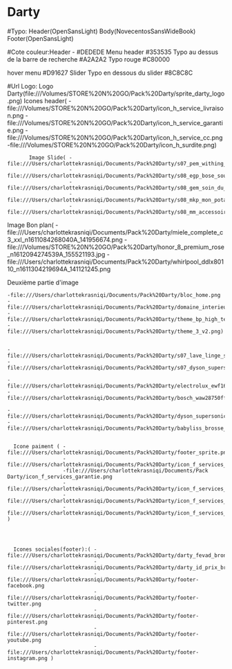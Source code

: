# Darty

#Typo: Header(OpenSansLight)
       Body(NovecentosSansWideBook)
       Footer(OpenSansLight)



#Cote couleur:Header - #DEDEDE
      Menu header #353535
      Typo au dessus de la barre de recherche #A2A2A2
      Typo rouge #C80000

  hover menu #D91627
          Slider
Typo en dessous du slider #8C8C8C


#Url Logo: Logo Darty(file:///Volumes/STORE%20N%20GO/Pack%20Darty/sprite_darty_logo.png)
           Icones header( -file:///Volumes/STORE%20N%20GO/Pack%20Darty/icon_h_service_livraison.png
                          -file:///Volumes/STORE%20N%20GO/Pack%20Darty/icon_h_service_garantie.png
                          -file:///Volumes/STORE%20N%20GO/Pack%20Darty/icon_h_service_cc.png
                          -file:///Volumes/STORE%20N%20GO/Pack%20Darty/icon_h_surdite.png)


           Image Slide( -file:///Users/charlottekrasniqi/Documents/Pack%20Darty/s07_pem_withing_vf_bhp.png
                        -file:///Users/charlottekrasniqi/Documents/Pack%20Darty/s08_egp_bose_soundlink_bhp.png
                        -file:///Users/charlottekrasniqi/Documents/Pack%20Darty/s08_gem_soin_du_linge_bhp.png
                        -file:///Users/charlottekrasniqi/Documents/Pack%20Darty/s08_mkp_mon_potager_bhp.png
                        -file:///Users/charlottekrasniqi/Documents/Pack%20Darty/s08_mm_accessoires_bhp.png)




  Image Bon plan( -file:///Users/charlottekrasniqi/Documents/Pack%20Darty/miele_complete_c3_xxl_n1611084268040A_141956674.png
                  -file:///Volumes/STORE%20N%20GO/Pack%20Darty/honor_8_premium_rose_n1612094274539A_155521193.jpg
                  -file:///Users/charlottekrasniqi/Documents/Pack%20Darty/whirlpool_ddlx80110_n1611304219694A_141121245.png

 Deuxième partie d'image

    -file:///Users/charlottekrasniqi/Documents/Pack%20Darty/bloc_home.png
    -file:///Users/charlottekrasniqi/Documents/Pack%20Darty/domaine_interieur_2.png
    -file:///Users/charlottekrasniqi/Documents/Pack%20Darty/theme_bp_high_tech.png
    -file:///Users/charlottekrasniqi/Documents/Pack%20Darty/theme_3_v2.png)


    -file:///Users/charlottekrasniqi/Documents/Pack%20Darty/s07_lave_linge_soin_de_la_peau.png
    -file:///Users/charlottekrasniqi/Documents/Pack%20Darty/s07_dyson_supersonic.png

    -file:///Users/charlottekrasniqi/Documents/Pack%20Darty/electrolux_ewf1697cdw_ultracare_n1606084238516A_160750208.png
    -file:///Users/charlottekrasniqi/Documents/Pack%20Darty/bosch_waw28750ff_n1603214213050A_163744492.png

    -file:///Users/charlottekrasniqi/Documents/Pack%20Darty/dyson_supersonic_n1610284269594B_092317169.png
    -file:///Users/charlottekrasniqi/Documents/Pack%20Darty/babyliss_brosse_h_argan_rech_n1411255029031A_132553054.png


      Icone paiment ( -file:///Users/charlottekrasniqi/Documents/Pack%20Darty/footer_sprite.png
                      -file:///Users/charlottekrasniqi/Documents/Pack%20Darty/icon_f_services_livraison.png
                      -file:///Users/charlottekrasniqi/Documents/Pack Darty/icon_f_services_garantie.png
                      -file:///Users/charlottekrasniqi/Documents/Pack%20Darty/icon_f_services_retour.png
                      -file:///Users/charlottekrasniqi/Documents/Pack%20Darty/icon_f_services_cc1h.png
                      -file:///Users/charlottekrasniqi/Documents/Pack%20Darty/icon_f_services_tel24.png )




      Icones sociales(footer):( -file:///Users/charlottekrasniqi/Documents/Pack%20Darty/darty_fevad_bronze.png
                                -file:///Users/charlottekrasniqi/Documents/Pack%20Darty/darty_id_prix_bronze.gif
                                -file:///Users/charlottekrasniqi/Documents/Pack%20Darty/footer-facebook.png
                                -file:///Users/charlottekrasniqi/Documents/Pack%20Darty/footer-twitter.png
                                -file:///Users/charlottekrasniqi/Documents/Pack%20Darty/footer-pinterest.png
                                -file:///Users/charlottekrasniqi/Documents/Pack%20Darty/footer-youtube.png
                                -file:///Users/charlottekrasniqi/Documents/Pack%20Darty/footer-instagram.png )
